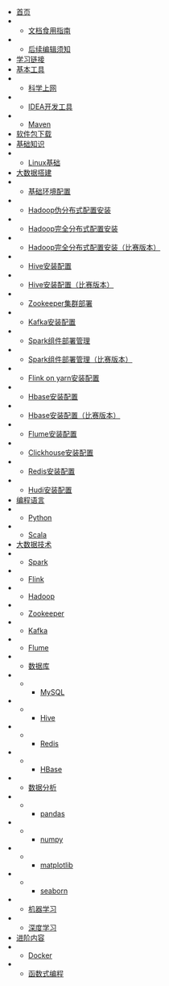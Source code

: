 <!-- docs/_sidebar.md -->

* [首页](index/index.md)
* * [文档食用指南](index/read.md)
* * [后续编辑须知](index/edit.md)
* [学习链接](learn_cs/learn_cs.md)
* [基本工具](fund_tools/fund_tools.md)
* * [科学上网](fund_tools/network.md)
* * [IDEA开发工具](fund_tools/idea.md)
* * [Maven](fund_tools/maven.md)
* [软件包下载](software/software.md)
* [基础知识](fund_know/fund_know.md)
* * [Linux基础](fund_know/linux_fund.md)
* [大数据搭建](bigdata_setup/bigdata_setup.md)
* * [基础环境配置](bigdata_setup/fund_env_setup.md)
* * [Hadoop伪分布式配置安装](bigdata_setup/hadoop_pseudo.md)
* * [Hadoop完全分布式配置安装](bigdata_setup/hadoop_distributed.md)
* * [Hadoop完全分布式配置安装（比赛版本）](bigdata_setup/hadoop_distributed_contest.md)
* * [Hive安装配置](bigdata_setup/hive.md)
* * [Hive安装配置（比赛版本）](bigdata_setup/hive_contest.md)
* * [Zookeeper集群部署](bigdata_setup/zookeeper.md)
* * [Kafka安装配置](bigdata_setup/kafka.md)
* * [Spark组件部署管理](bigdata_setup/spark.md)
* * [Spark组件部署管理（比赛版本）](bigdata_setup/spark_contest.md)
* * [Flink on yarn安装配置](bigdata_setup/flink.md)
* * [Hbase安装配置](bigdata_setup/hbase.md)
* * [Hbase安装配置（比赛版本）](bigdata_setup/hbase_contest.md)
* * [Flume安装配置](bigdata_setup/flume.md)
* * [Clickhouse安装配置](bigdata_setup/clickhouse.md)
* * [Redis安装配置](bigdata_setup/redis.md)
* * [Hudi安装配置](bigdata_setup/hudi.md)
* [编程语言](program/program.md)
* * [Python](program/python.md)
* * [Scala](program/scala.md)
* [大数据技术](tech/tech.md)
* * [Spark](tech/spark.md)
* * [Flink](tech/flink.md)
* * [Hadoop](tech/hadoop.md)
* * [Zookeeper](tech/zookeeper.md)
* * [Kafka](tech/kafka.md)
* * [Flume](tech/flume.md)
* * [数据库](tech/db/db.md)
* * * [MySQL](tech/db/mysql.md)
* * * [Hive](tech/db/hive.md)
* * * [Redis](tech/db/redis.md)
* * * [HBase](tech/db/hbase.md)
* * [数据分析](tech/analysis.md)
* * * [pandas](tech/analysis/pandas.md)
* * * [numpy](tech/analysis/numpy.md)
* * * [matplotlib](tech/analysis/matplotlib.md)
* * * [seaborn](tech/analysis/seaborn.md)
* * [机器学习](tech/ml.md)
* * [深度学习](tech/dl.md)
* [进阶内容](advance/advance)
* * [Docker](advance/docker.md)
* * [函数式编程](advance/fp.md)
